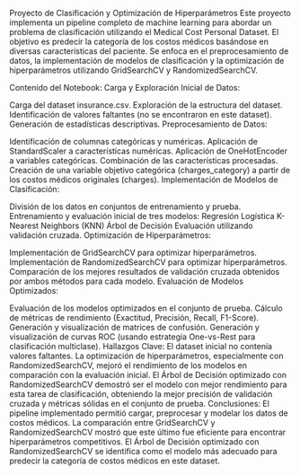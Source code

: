 Proyecto de Clasificación y Optimización de Hiperparámetros
Este proyecto implementa un pipeline completo de machine learning para abordar un problema de clasificación utilizando el Medical Cost Personal Dataset. El objetivo es predecir la categoría de los costos médicos basándose en diversas características del paciente. Se enfoca en el preprocesamiento de datos, la implementación de modelos de clasificación y la optimización de hiperparámetros utilizando GridSearchCV y RandomizedSearchCV.

Contenido del Notebook:
Carga y Exploración Inicial de Datos:

Carga del dataset insurance.csv.
Exploración de la estructura del dataset.
Identificación de valores faltantes (no se encontraron en este dataset).
Generación de estadísticas descriptivas.
Preprocesamiento de Datos:

Identificación de columnas categóricas y numéricas.
Aplicación de StandardScaler a características numéricas.
Aplicación de OneHotEncoder a variables categóricas.
Combinación de las características procesadas.
Creación de una variable objetivo categórica (charges_category) a partir de los costos médicos originales (charges).
Implementación de Modelos de Clasificación:

División de los datos en conjuntos de entrenamiento y prueba.
Entrenamiento y evaluación inicial de tres modelos:
Regresión Logística
K-Nearest Neighbors (KNN)
Árbol de Decisión
Evaluación utilizando validación cruzada.
Optimización de Hiperparámetros:

Implementación de GridSearchCV para optimizar hiperparámetros.
Implementación de RandomizedSearchCV para optimizar hiperparámetros.
Comparación de los mejores resultados de validación cruzada obtenidos por ambos métodos para cada modelo.
Evaluación de Modelos Optimizados:

Evaluación de los modelos optimizados en el conjunto de prueba.
Cálculo de métricas de rendimiento (Exactitud, Precisión, Recall, F1-Score).
Generación y visualización de matrices de confusión.
Generación y visualización de curvas ROC (usando estrategia One-vs-Rest para clasificación multiclase).
Hallazgos Clave:
El dataset inicial no contenía valores faltantes.
La optimización de hiperparámetros, especialmente con RandomizedSearchCV, mejoró el rendimiento de los modelos en comparación con la evaluación inicial.
El Árbol de Decisión optimizado con RandomizedSearchCV demostró ser el modelo con mejor rendimiento para esta tarea de clasificación, obteniendo la mejor precisión de validación cruzada y métricas sólidas en el conjunto de prueba.
Conclusiones:
El pipeline implementado permitió cargar, preprocesar y modelar los datos de costos médicos. La comparación entre GridSearchCV y RandomizedSearchCV mostró que este último fue eficiente para encontrar hiperparámetros competitivos. El Árbol de Decisión optimizado con RandomizedSearchCV se identifica como el modelo más adecuado para predecir la categoría de costos médicos en este dataset.

